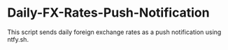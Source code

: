 # Daily-FX-Rates-Push-Notification
This script sends daily foreign exchange rates as a push notification using ntfy.sh.
